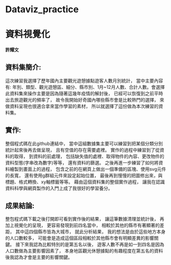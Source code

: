 # Dataviz_practice

# 資料視覺化
#### 許耀文
## 資料集簡介:
這次練習我選擇了歷年國內主要觀光遊憩據點遊客人數月別統計，
當中主要內容有: 年別、類型、觀光遊憩區、細分、縣市別、1月~12月人數、合計人數。會選擇此資料集來操作主要是因為隨著這幾年疫情的解封後，
已經可以恢復到之前平時出去旅遊觀光的頻率了，
故令我開始好奇國內哪些縣市會是比較熱門的選擇，
來做資料呈現也很適合拿來當作學習的素材，
所以就選擇了這份做為本次練習的資料集。

## 實作:
整個程式碼在此github連結中，
當中這組數據集主要可以練習到把某個分類分別統計起來後再去做呈現，
且有空值的存在需要處裡。
實作的過程中練習到了從資料的取得，
到資料的前處理，
包括缺失值的處裡、取得物件的內容、更改物件的資料型態(字串改為數字)等等，
還有資料的篩選。
之後再進一步練習了如何將資料繪製到畫面上的過程，
包含之前的在網頁上做出一個準備的區塊、使用svg元件的長寬，
還有使用g群組元件來設定起始位置，
最後再到慢慢的把圖修出來，與標題、格式轉換、xy軸標籤等等。
藉由這個資料集的整個實作過程，
讓我在認識資料科學與網頁製作的入門上成了我很好的學習養分。

## 成果結論:
整包程式碼下載之後打開即可看到實作後的結果，
讓這筆數據清理並統計後，
再加上視覺化的呈現，
更容易發現到前四名當中，
相較於其他的縣市有著顯著的差距，
其中這四個縣市皆為大城市，
就此分析結果，
我的想法是由於這些地方本身的人口數較多，
可能會是造成這個區段相較於其他縣市會有明顯差異的影響關鍵。
接下來我認為比較特別的是第五名以後，
遊客人數不再是如一到四名是因為人口數做為主要影響因素了，
本身地區觀光休憩據點的有趣程度在第五名的資料後我認為才會是主要的影響關鍵。
